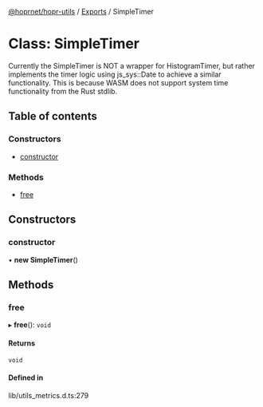 [@hoprnet/hopr-utils](../README.md) / [Exports](../modules.md) / SimpleTimer

# Class: SimpleTimer

Currently the SimpleTimer is NOT a wrapper for HistogramTimer,
but rather implements the timer logic using js_sys::Date to achieve a similar functionality.
This is because WASM does not support system time functionality from the Rust stdlib.

## Table of contents

### Constructors

- [constructor](SimpleTimer.md#constructor)

### Methods

- [free](SimpleTimer.md#free)

## Constructors

### constructor

• **new SimpleTimer**()

## Methods

### free

▸ **free**(): `void`

#### Returns

`void`

#### Defined in

lib/utils_metrics.d.ts:279
